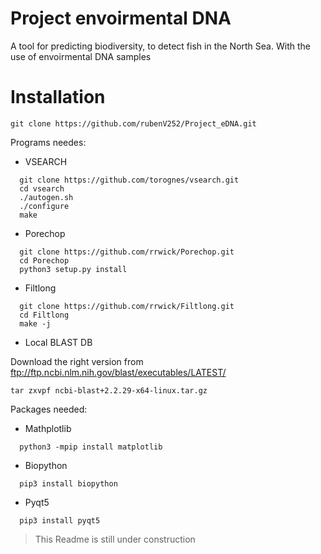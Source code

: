 # Project envoirmental DNA

A tool for predicting biodiversity, to detect fish in the North Sea. With the use of envoirmental DNA samples



# Installation 

```
git clone https://github.com/rubenV252/Project_eDNA.git
```

Programs needes:
- VSEARCH
```
  git clone https://github.com/torognes/vsearch.git
  cd vsearch
  ./autogen.sh
  ./configure
  make
 ```
- Porechop
```
  git clone https://github.com/rrwick/Porechop.git
  cd Porechop
  python3 setup.py install
```
- Filtlong
```
  git clone https://github.com/rrwick/Filtlong.git
  cd Filtlong
  make -j
```
- Local BLAST DB

Download the right version from ftp://ftp.ncbi.nlm.nih.gov/blast/executables/LATEST/
```
tar zxvpf ncbi-blast+2.2.29-x64-linux.tar.gz
```

Packages needed:

- Mathplotlib
```
  python3 -mpip install matplotlib
  ```
- Biopython
```
  pip3 install biopython
  ```
- Pyqt5
```
  pip3 install pyqt5
```





>This Readme is still under construction
